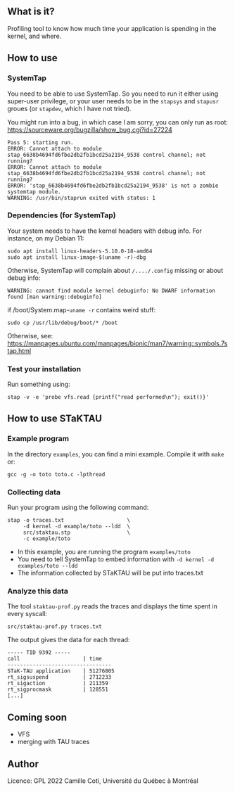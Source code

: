 ## What is it?

Profiling tool to know how much time your application is spending in the kernel, and where.

## How to use

### SystemTap

You need to be able to use SystemTap. So you need to run it either using super-user privilege, or your user needs to be in the `stapsys` and `stapusr` groues (or `stapdev`, which I have not tried).

You might run into a bug, in which case I am sorry, you can only run as root:
https://sourceware.org/bugzilla/show_bug.cgi?id=27224

```
Pass 5: starting run.
ERROR: Cannot attach to module stap_6638b4694fd6fbe2db2fb1bcd25a2194_9538 control channel; not running?
ERROR: Cannot attach to module stap_6638b4694fd6fbe2db2fb1bcd25a2194_9538 control channel; not running?
ERROR: 'stap_6638b4694fd6fbe2db2fb1bcd25a2194_9538' is not a zombie systemtap module.
WARNING: /usr/bin/staprun exited with status: 1
```

### Dependencies (for SystemTap)

Your system needs to have the kernel headers with debug info. For instance, on my Debian 11:

```
sudo apt install linux-headers-5.10.0-18-amd64
sudo apt install linux-image-$(uname -r)-dbg
```

Otherwise, SystemTap will complain about  `/..../.config` missing or about debug info:

```
WARNING: cannot find module kernel debuginfo: No DWARF information found [man warning::debuginfo]
```

if /boot/System.map-`uname -r` contains weird stuff:
```
sudo cp /usr/lib/debug/boot/* /boot
```

Otherwise, see: 
https://manpages.ubuntu.com/manpages/bionic/man7/warning::symbols.7stap.html

### Test your installation

Run something using:

```
stap -v -e 'probe vfs.read {printf("read performed\n"); exit()}'
```

## How to use STaKTAU

### Example program

In the directory `examples`, you can find a mini example. Compile it with `make` or:
```
gcc -g -o toto toto.c -lpthread
```

### Collecting data

Run your program using the following command:
```
stap -o traces.txt                    \
     -d kernel -d example/toto --ldd  \  
     src/staktau.stp                  \
     -c example/toto
```
* In this example, you are running the program `examples/toto`
* You need to tell SystemTap to embed information with `-d kernel -d examples/toto --ldd`
* The information collected by STaKTAU will be put into traces.txt

### Analyze this data

The tool `staktau-prof.py` reads the traces and displays the time spent in every syscall:

```
src/staktau-prof.py traces.txt
```

The output gives the data for each thread:

```
----- TID 9392 -----
call                    | time
---------------------------------
STaK-TAU application    | 51276805
rt_sigsuspend           | 2712233
rt_sigaction            | 211359
rt_sigprocmask          | 128551
[...]
```

## Coming soon

* VFS
* merging with TAU traces

## Author

Licence: GPL
2022 Camille Coti, Université du Québec à Montréal